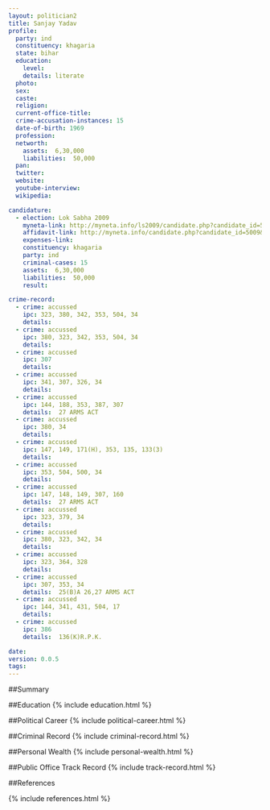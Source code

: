 ```yaml
---
layout: politician2
title: Sanjay Yadav
profile: 
  party: ind
  constituency: khagaria
  state: bihar
  education: 
    level: 
    details: literate
  photo: 
  sex: 
  caste: 
  religion: 
  current-office-title: 
  crime-accusation-instances: 15
  date-of-birth: 1969
  profession: 
  networth: 
    assets:  6,30,000
    liabilities:  50,000
  pan: 
  twitter: 
  website: 
  youtube-interview: 
  wikipedia: 

candidature: 
  - election: Lok Sabha 2009
    myneta-link: http://myneta.info/ls2009/candidate.php?candidate_id=5009
    affidavit-link: http://myneta.info/candidate.php?candidate_id=5009&scan=original
    expenses-link: 
    constituency: khagaria 
    party: ind
    criminal-cases: 15
    assets:  6,30,000
    liabilities:  50,000
    result:  

crime-record: 
  - crime: accussed
    ipc: 323, 380, 342, 353, 504, 34
    details:    
  - crime: accussed
    ipc: 380, 323, 342, 353, 504, 34
    details:    
  - crime: accussed
    ipc: 307
    details:    
  - crime: accussed
    ipc: 341, 307, 326, 34
    details:    
  - crime: accussed
    ipc: 144, 188, 353, 387, 307
    details:  27 ARMS ACT  
  - crime: accussed
    ipc: 380, 34
    details:    
  - crime: accussed
    ipc: 147, 149, 171(H), 353, 135, 133(3)
    details:    
  - crime: accussed
    ipc: 353, 504, 500, 34
    details:    
  - crime: accussed
    ipc: 147, 148, 149, 307, 160
    details:  27 ARMS ACT  
  - crime: accussed
    ipc: 323, 379, 34
    details:    
  - crime: accussed
    ipc: 380, 323, 342, 34
    details:    
  - crime: accussed
    ipc: 323, 364, 328
    details:    
  - crime: accussed
    ipc: 307, 353, 34
    details:  25(B)A 26,27 ARMS ACT  
  - crime: accussed
    ipc: 144, 341, 431, 504, 17
    details:    
  - crime: accussed
    ipc: 386
    details:  136(K)R.P.K.  

date: 
version: 0.0.5
tags: 
---
```

##Summary


##Education
{% include education.html %}


##Political Career
{% include political-career.html %}


##Criminal Record
{% include criminal-record.html %}


##Personal Wealth
{% include personal-wealth.html %}


##Public Office Track Record
{% include track-record.html %}


##References


{% include references.html %}